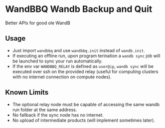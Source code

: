 # WandBBQ Wandb Backup and Quit
Better APIs for good ole WandB

## Usage
+ Just import `wandbbq` and use `wandbbq.init` instead of `wandb.init`.  
+ If executing an offline run, upon program terination a `wandb sync` job will be launched to sync your run automatically.
+ If the env var `WANDBBQ_RELAY` is defined as `user@ip`, `wandb sync` will be executed over ssh on the provided relay (useful for computing clusters with no internet connection on compute nodes).

## Known Limits
+ The optional relay node must be capable of accessing the same wandb run folder at the same address.
+ No fallback if the sync node has no internet.
+ No upload of intermediate products (will implement sometimes later).